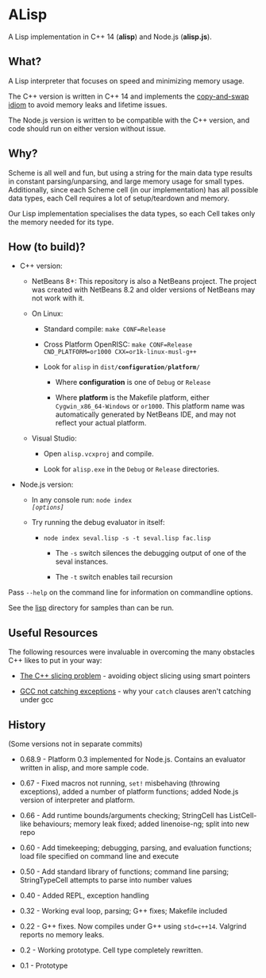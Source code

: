 ALisp
=====

A Lisp implementation in C++ 14 (**alisp**) and Node.js (**alisp.js**).


What?
-----

A Lisp interpreter that focuses on speed and minimizing memory usage.

The C++ version is written in C++ 14 and implements the [copy-and-swap idiom](https://stackoverflow.com/questions/3279543/what-is-the-copy-and-swap-idiom) to avoid memory leaks and lifetime issues.

The Node.js version is written to be compatible with the C++ version, and code should run on either version without issue.


Why?
----

Scheme is all well and fun, but using a string for the main data type results in constant parsing/unparsing, and large memory usage for small types.
Additionally, since each Scheme cell (in our implementation) has all possible data types, each Cell requires a lot of setup/teardown and memory.

Our Lisp implementation specialises the data types, so each Cell takes only the memory needed for its type.


How (to build)?
---------------

* C++ version:

  * NetBeans 8+: This repository is also a NetBeans project. The project was created with NetBeans 8.2 and older versions of NetBeans may not work with it.

  * On Linux:

    * Standard compile: `make CONF=Release`

    * Cross Platform OpenRISC: `make CONF=Release CND_PLATFORM=or1000 CXX=or1k-linux-musl-g++`

    * Look for `alisp` in <code>dist/**configuration**/**platform**/</code>
    
      * Where **configuration** is one of `Debug` or `Release`
      
      * Where **platform** is the Makefile platform, either `Cygwin_x86_64-Windows` or `or1000`. This platform name was automatically generated by NetBeans IDE, and may not reflect your actual platform.

  * Visual Studio:

    * Open `alisp.vcxproj` and compile.

    * Look for `alisp.exe` in the `Debug` or `Release` directories.

* Node.js version:

  * In any console run: <code>node index *[options]*</code>

  * Try running the debug evaluator in itself:

    * <code>node index seval.lisp -s -t seval.lisp fac.lisp</code>

      * The `-s` switch silences the debugging output of one of the seval instances.

	  * The `-t` switch enables tail recursion
  
Pass `--help` on the command line for information on commandline options.

See the [lisp](https://github.com/andrakis/alisp/tree/master/lisp) directory for samples than can be run.
  
Useful Resources
----------------

The following resources were invaluable in overcoming the many obstacles C++ likes to put in your way:

* [The C++ slicing problem](https://stackoverflow.com/questions/45259360/can-we-outsmart-object-slicing) - avoiding object slicing using smart pointers

* [GCC not catching exceptions](https://stackoverflow.com/questions/2424836/exceptions-are-not-caught-in-gcc-program) - why your `catch` clauses aren't catching under gcc

History
-------

(Some versions not in separate commits)

* 0.68.9 - Platform 0.3 implemented for Node.js. Contains an evaluator written in alisp, and more sample code.

* 0.67 - Fixed macros not running, `set!` misbehaving (throwing exceptions), added a number of platform functions; added Node.js version of interpreter and platform.

* 0.66 - Add runtime bounds/arguments checking; StringCell has ListCell-like behaviours; memory leak fixed; added linenoise-ng; split into new repo

* 0.60 - Add timekeeping; debugging, parsing, and evaluation functions; load file specified on command line and execute

* 0.50 - Add standard library of functions; command line parsing; StringTypeCell attempts to parse into number values

* 0.40 - Added REPL, exception handling

* 0.32 - Working eval loop, parsing; G++ fixes; Makefile included

* 0.22 - G++ fixes. Now compiles under G++ using `std=c++14`. Valgrind reports no memory leaks.

* 0.2 - Working prototype. Cell type completely rewritten.

* 0.1 - Prototype
